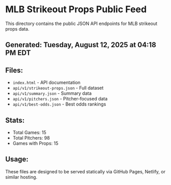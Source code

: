# MLB Strikeout Props Public Feed

This directory contains the public JSON API endpoints for MLB strikeout props data.

## Generated: Tuesday, August 12, 2025 at 04:18 PM EDT

## Files:
- `index.html` - API documentation
- `api/v1/strikeout-props.json` - Full dataset
- `api/v1/summary.json` - Summary data
- `api/v1/pitchers.json` - Pitcher-focused data  
- `api/v1/best-odds.json` - Best odds rankings

## Stats:
- Total Games: 15
- Total Pitchers: 98
- Games with Props: 15

## Usage:
These files are designed to be served statically via GitHub Pages, Netlify, or similar hosting.
